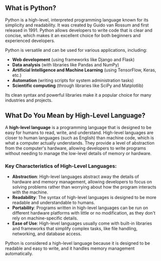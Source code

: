 ## What is Python?

Python is a high-level, interpreted programming language known for its simplicity and readability. It was created by Guido van Rossum and first released in 1991. Python allows developers to write code that is clear and concise, which makes it an excellent choice for both beginners and experienced developers.

Python is versatile and can be used for various applications, including:
- **Web development** (using frameworks like Django and Flask)
- **Data analysis** (with libraries like Pandas and NumPy)
- **Artificial Intelligence and Machine Learning** (using TensorFlow, Keras, etc.)
- **Automation** (writing scripts for system administration tasks)
- **Scientific computing** (through libraries like SciPy and Matplotlib)
  
Its clean syntax and powerful libraries make it a popular choice for many industries and projects.


## What Do You Mean by High-Level Language?

A **high-level language** is a programming language that is designed to be easy for humans to read, write, and understand. High-level languages are closer to human languages (such as English) than machine code, which is what a computer actually understands. They provide a level of abstraction from the computer's hardware, allowing developers to write programs without needing to manage the low-level details of memory or hardware.

### Key Characteristics of High-Level Languages:
- **Abstraction**: High-level languages abstract away the details of hardware and memory management, allowing developers to focus on solving problems rather than worrying about how the program interacts with the machine.
- **Readability**: The syntax of high-level languages is designed to be more readable and understandable to humans.
- **Portability**: Programs written in high-level languages can be run on different hardware platforms with little or no modification, as they don't rely on machine-specific details.
- **Ease of Use**: High-level languages usually come with built-in libraries and frameworks that simplify complex tasks, like file handling, networking, and database access.

Python is considered a high-level language because it is designed to be readable and easy to write, and it handles memory management automatically.
